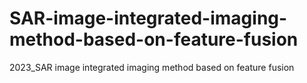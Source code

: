 # SAR-image-integrated-imaging-method-based-on-feature-fusion
2023_SAR image integrated imaging method based on feature fusion
